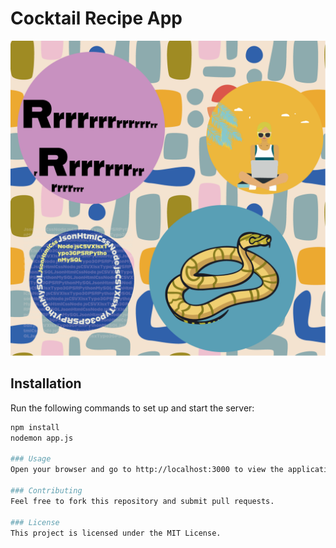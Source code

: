 # Cocktail Recipe App
![head_picture](https://github.com/UlrikeDetective/code/blob/main/other_files/head.png)

## Installation

Run the following commands to set up and start the server:

```bash
npm install
nodemon app.js

### Usage
Open your browser and go to http://localhost:3000 to view the application.

### Contributing
Feel free to fork this repository and submit pull requests.

### License
This project is licensed under the MIT License.
